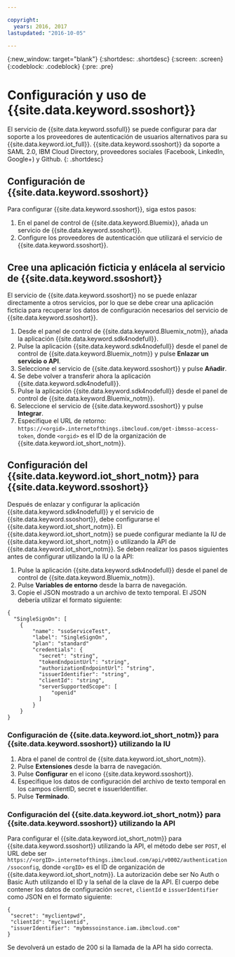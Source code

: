 ```yaml
---

copyright:
  years: 2016, 2017
lastupdated: "2016-10-05"

---
```


{:new_window: target="blank"}
{:shortdesc: .shortdesc}
{:screen: .screen}
{:codeblock: .codeblock}
{:pre: .pre}

# Configuración y uso de {{site.data.keyword.ssoshort}}

El servicio de {{site.data.keyword.ssofull}} se puede configurar para dar soporte a los proveedores de autenticación de usuarios alternativos para su {{site.data.keyword.iot_full}}. {{site.data.keyword.ssoshort}} da soporte a SAML 2.0, IBM Cloud Directory, proveedores sociales (Facebook, LinkedIn, Google+) y Github.
{: .shortdesc}

## Configuración de {{site.data.keyword.ssoshort}}

Para configurar {{site.data.keyword.ssoshort}}, siga estos pasos:

1. En el panel de control de {{site.data.keyword.Bluemix}}, añada un servicio de {{site.data.keyword.ssoshort}}.
2. Configure los proveedores de autenticación que utilizará el servicio de {{site.data.keyword.ssoshort}}.

## Cree una aplicación ficticia y enlácela al servicio de {{site.data.keyword.ssoshort}}

El servicio de {{site.data.keyword.ssoshort}} no se puede enlazar directamente a otros servicios, por lo que se debe crear una aplicación ficticia para recuperar los datos de configuración necesarios del servicio de {{site.data.keyword.ssoshort}}.

1. Desde el panel de control de {{site.data.keyword.Bluemix_notm}}, añada la aplicación {{site.data.keyword.sdk4nodefull}}.
2. Pulse la aplicación {{site.data.keyword.sdk4nodefull}} desde el panel de control de {{site.data.keyword.Bluemix_notm}} y pulse **Enlazar un servicio o API**.
3. Seleccione el servicio de {{site.data.keyword.ssoshort}} y pulse **Añadir**.
4. Se debe volver a transferir ahora la aplicación {{site.data.keyword.sdk4nodefull}}.
5. Pulse la aplicación {{site.data.keyword.sdk4nodefull}} desde el panel de control de {{site.data.keyword.Bluemix_notm}}.
6. Seleccione el servicio de {{site.data.keyword.ssoshort}} y pulse **Integrar**.
7. Especifique el URL de retorno:
`https://<orgid>.internetofthings.ibmcloud.com/get-ibmsso-access-token`, donde `<orgid>` es el ID de la organización de {{site.data.keyword.iot_short_notm}}.

## Configuración del {{site.data.keyword.iot_short_notm}} para {{site.data.keyword.ssoshort}}

Después de enlazar y configurar la aplicación {{site.data.keyword.sdk4nodefull}} y el servicio de {{site.data.keyword.ssoshort}}, debe configurarse el {{site.data.keyword.iot_short_notm}}. El {{site.data.keyword.iot_short_notm}} se puede configurar mediante la IU de {{site.data.keyword.iot_short_notm}} o utilizando la API de {{site.data.keyword.iot_short_notm}}. Se deben realizar los pasos siguientes antes de configurar utilizando la IU o la API:

1. Pulse la aplicación {{site.data.keyword.sdk4nodefull}} desde el panel de control de {{site.data.keyword.Bluemix_notm}}.
2. Pulse **Variables de entorno** desde la barra de navegación.
3. Copie el JSON mostrado a un archivo de texto temporal. El JSON debería utilizar el formato siguiente:
```
{
  "SingleSignOn": [
    {
        "name": "ssoServiceTest",
        "label": "SingleSignOn",
        "plan": "standard"
        "credentials": {
          "secret": "string",
          "tokenEndpointUrl": "string",
          "authorizationEndpointUrl": "string",
          "issuerIdentifier": "string",
          "clientId": "string",
          "serverSupportedScope": [
              "openid"
          ]
        }
    }
}
```

### Configuración de {{site.data.keyword.iot_short_notm}} para {{site.data.keyword.ssoshort}} utilizando la IU

1. Abra el panel de control de {{site.data.keyword.iot_short_notm}}.
2. Pulse **Extensiones** desde la barra de navegación.
3. Pulse **Configurar** en el icono {{site.data.keyword.ssoshort}}.
4. Especifique los datos de configuración del archivo de texto temporal en los campos clientID, secret e issuerIdentifier.
5. Pulse **Terminado**.

### Configuración del {{site.data.keyword.iot_short_notm}} para {{site.data.keyword.ssoshort}} utilizando la API

Para configurar el {{site.data.keyword.iot_short_notm}} para {{site.data.keyword.ssoshort}} utilizando la API, el método debe ser `POST`, el URL debe ser `https://<orgID>.internetofthings.ibmcloud.com/api/v0002/authentication/ssoconfig`, donde `<orgID>` es el ID de organización de {{site.data.keyword.iot_short_notm}}. La autorización debe ser No Auth o Basic Auth utilizando el ID y la señal de la clave de la API. El cuerpo debe contener los datos de configuración `secret`, `clientId` e `issuerIdentifier` como JSON en el formato siguiente:
```
{
 "secret": "myclientpwd",
 "clientId": "myclientid",
 "issuerIdentifier": "mybmssoinstance.iam.ibmcloud.com"
}
```

Se devolverá un estado de 200 si la llamada de la API ha sido correcta.
